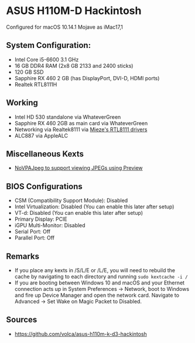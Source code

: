 # ASUS H110M-D Hackintosh 
Configured for macOS 10.14.1 Mojave as iMac17,1

## System Configuration:

* Intel Core i5-6600 3.1 GHz
* 16 GB DDR4 RAM (2x8 GB 2133 and 2400 sticks)
* 120 GB SSD
* Sapphire RX 460 2 GB (has DisplayPort, DVI-D, HDMI ports)
* Realtek RTL8111H

## Working

* Intel HD 530 standalone via WhateverGreen
* Sapphire RX 460 2GB as main card via WhateverGreen
* Networking via Realtek8111 via [Mieze's RTL8111 drivers](https://github.com/Mieze/RTL8111_driver_for_OS_X)
* ALC887 via AppleALC

## Miscellaneous Kexts
* [NoVPAJpeg to support viewing JPEGs using Preview](https://www.insanelymac.com/forum/topic/334881-how-to-fix-quick-look-and-preview-issues-in-mojave/)

## BIOS Configurations
* CSM (Compatibility Support Module): Disabled
* Intel Virtualization: Disabled (You can enable this later after setup)
* VT-d: Disabled (You can enable this later after setup)
* Primary Display: PCIE
* iGPU Multi-Monitor: Disabled
* Serial Port: Off
* Parallel Port: Off

## Remarks
* If you place any kexts in /S/L/E or /L/E, you will need to rebuild the cache by navigating to each directory and running `sudo kextcache -i /`
* If you are booting between Windows 10 and macOS and your Ethernet connection acts up in System Preferences -> Network, boot to Windows and fire up Device Manager and open the network card. Navigate to Advanced -> Set Wake on Magic Packet to Disabled.

## Sources
* https://github.com/volca/asus-h110m-k-d3-hackintosh
